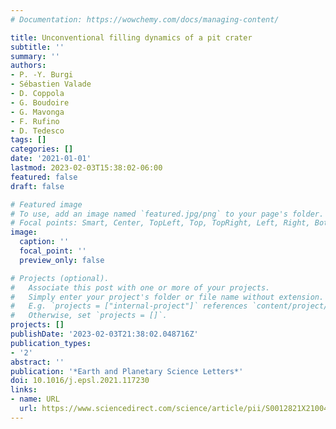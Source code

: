 ```yaml
---
# Documentation: https://wowchemy.com/docs/managing-content/

title: Unconventional filling dynamics of a pit crater
subtitle: ''
summary: ''
authors:
- P. -Y. Burgi
- Sébastien Valade
- D. Coppola
- G. Boudoire
- G. Mavonga
- F. Rufino
- D. Tedesco
tags: []
categories: []
date: '2021-01-01'
lastmod: 2023-02-03T15:38:02-06:00
featured: false
draft: false

# Featured image
# To use, add an image named `featured.jpg/png` to your page's folder.
# Focal points: Smart, Center, TopLeft, Top, TopRight, Left, Right, BottomLeft, Bottom, BottomRight.
image:
  caption: ''
  focal_point: ''
  preview_only: false

# Projects (optional).
#   Associate this post with one or more of your projects.
#   Simply enter your project's folder or file name without extension.
#   E.g. `projects = ["internal-project"]` references `content/project/deep-learning/index.md`.
#   Otherwise, set `projects = []`.
projects: []
publishDate: '2023-02-03T21:38:02.048716Z'
publication_types:
- '2'
abstract: ''
publication: '*Earth and Planetary Science Letters*'
doi: 10.1016/j.epsl.2021.117230
links:
- name: URL
  url: https://www.sciencedirect.com/science/article/pii/S0012821X21004866
---
```

